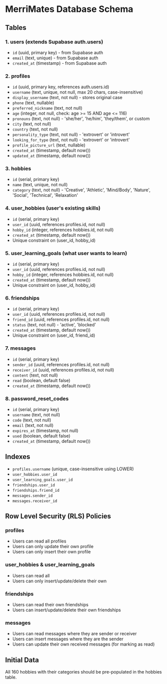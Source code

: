 # MerriMates Database Schema

## Tables

### 1. users (extends Supabase auth.users)
- `id` (uuid, primary key) - from Supabase auth
- `email` (text, unique) - from Supabase auth
- `created_at` (timestamp) - from Supabase auth

### 2. profiles
- `id` (uuid, primary key, references auth.users.id)
- `username` (text, unique, not null, max 20 chars, case-insensitive)
- `display_username` (text, not null) - stores original case
- `phone` (text, nullable)
- `preferred_nickname` (text, not null)
- `age` (integer, not null, check: age >= 15 AND age <= 116)
- `pronouns` (text, not null) - 'she/her', 'he/him', 'they/them', or custom
- `city` (text, not null)
- `country` (text, not null)
- `personality_type` (text, not null) - 'extrovert' or 'introvert'
- `looking_for_type` (text, not null) - 'extrovert' or 'introvert'
- `profile_picture_url` (text, nullable)
- `created_at` (timestamp, default now())
- `updated_at` (timestamp, default now())

### 3. hobbies
- `id` (serial, primary key)
- `name` (text, unique, not null)
- `category` (text, not null) - 'Creative', 'Athletic', 'Mind/Body', 'Nature', 'Social', 'Technical', 'Relaxation'

### 4. user_hobbies (user's existing skills)
- `id` (serial, primary key)
- `user_id` (uuid, references profiles.id, not null)
- `hobby_id` (integer, references hobbies.id, not null)
- `created_at` (timestamp, default now())
- Unique constraint on (user_id, hobby_id)

### 5. user_learning_goals (what user wants to learn)
- `id` (serial, primary key)
- `user_id` (uuid, references profiles.id, not null)
- `hobby_id` (integer, references hobbies.id, not null)
- `created_at` (timestamp, default now())
- Unique constraint on (user_id, hobby_id)

### 6. friendships
- `id` (serial, primary key)
- `user_id` (uuid, references profiles.id, not null)
- `friend_id` (uuid, references profiles.id, not null)
- `status` (text, not null) - 'active', 'blocked'
- `created_at` (timestamp, default now())
- Unique constraint on (user_id, friend_id)

### 7. messages
- `id` (serial, primary key)
- `sender_id` (uuid, references profiles.id, not null)
- `receiver_id` (uuid, references profiles.id, not null)
- `content` (text, not null)
- `read` (boolean, default false)
- `created_at` (timestamp, default now())

### 8. password_reset_codes
- `id` (serial, primary key)
- `username` (text, not null)
- `code` (text, not null)
- `email` (text, not null)
- `expires_at` (timestamp, not null)
- `used` (boolean, default false)
- `created_at` (timestamp, default now())

## Indexes
- `profiles.username` (unique, case-insensitive using LOWER)
- `user_hobbies.user_id`
- `user_learning_goals.user_id`
- `friendships.user_id`
- `friendships.friend_id`
- `messages.sender_id`
- `messages.receiver_id`

## Row Level Security (RLS) Policies

### profiles
- Users can read all profiles
- Users can only update their own profile
- Users can only insert their own profile

### user_hobbies & user_learning_goals
- Users can read all
- Users can only insert/update/delete their own

### friendships
- Users can read their own friendships
- Users can insert/update/delete their own friendships

### messages
- Users can read messages where they are sender or receiver
- Users can insert messages where they are the sender
- Users can update their own received messages (for marking as read)

## Initial Data
All 160 hobbies with their categories should be pre-populated in the hobbies table.
